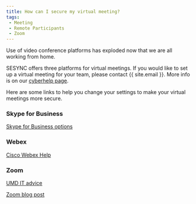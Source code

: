```yaml
---
title: How can I secure my virtual meeting?
tags:
 - Meeting
 - Remote Participants
 - Zoom
---
```


Use of video conference platforms has exploded now that we are all working from home.  

SESYNC offers three platforms for virtual meetings.  If you would like to set up a virtual meeting for your team, please contact {{ site.email }}.  More info is on our [cyberhelp page](https://cyberhelp.sesync.org/quickstart/procedure-for-having-remote-meeting-participants.html). 

Here are some links to help you change your settings to make your virtual meetings more secure.  

### Skype for Business

[Skype for Business options](https://support.microsoft.com/en-us/office/set-options-for-online-meetings-and-conference-calls-dcd1ca39-0c1f-466c-9573-f04138fef5e2?ui=en-us&rs=en-us&ad=us)

### Webex

[Cisco Webex Help](https://help.webex.com/en-us/8zi8tq/Cisco-Webex-Best-Practices-for-Secure-Meetings-Hosts)

### Zoom 

[UMD IT advice](https://umd.service-now.com/itsupport/?id=kb_article_view&sysparm_article=KB0015411&sys_kb_id=93a8eafadb7384904cb03562399619e4)

[Zoom blog post](https://blog.zoom.us/wordpress/2020/03/20/keep-uninvited-guests-out-of-your-zoom-event/)


